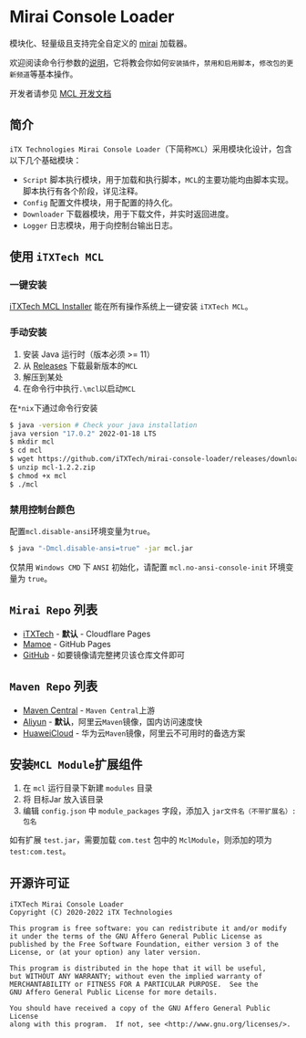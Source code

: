 # Mirai Console Loader

模块化、轻量级且支持完全自定义的 [mirai](https://github.com/mamoe/mirai) 加载器。

欢迎阅读命令行参数的[说明](cli.md)，它将教会你如何`安装插件`，`禁用和启用脚本`，`修改包的更新频道`等基本操作。

开发者请参见 [MCL 开发文档](docs/README.md)

## 简介

`iTX Technologies Mirai Console Loader`（下简称`MCL`）采用模块化设计，包含以下几个基础模块：

* `Script` 脚本执行模块，用于加载和执行脚本，`MCL`的主要功能均由脚本实现。脚本执行有各个阶段，详见注释。
* `Config` 配置文件模块，用于配置的持久化。
* `Downloader` 下载器模块，用于下载文件，并实时返回进度。
* `Logger` 日志模块，用于向控制台输出日志。

## 使用 `iTXTech MCL`

### 一键安装

[iTXTech MCL Installer](https://github.com/iTXTech/mcl-installer) 能在所有操作系统上一键安装 `iTXTech MCL`。

### 手动安装

1. 安装 Java 运行时（版本必须 >= 11）
2. 从 [Releases](https://github.com/iTXTech/mirai-console-loader/releases) 下载最新版本的`MCL`
3. 解压到某处
4. 在命令行中执行`.\mcl`以启动`MCL`

在`*nix`下通过命令行安装

```bash
$ java -version # Check your java installation
java version "17.0.2" 2022-01-18 LTS
$ mkdir mcl
$ cd mcl
$ wget https://github.com/iTXTech/mirai-console-loader/releases/download/v1.2.2/mcl-1.2.2.zip
$ unzip mcl-1.2.2.zip
$ chmod +x mcl
$ ./mcl
```

### 禁用控制台颜色

配置`mcl.disable-ansi`环境变量为`true`。

```bash
$ java "-Dmcl.disable-ansi=true" -jar mcl.jar
```

仅禁用 `Windows CMD` 下 `ANSI` 初始化，请配置 `mcl.no-ansi-console-init` 环境变量为 `true`。

## `Mirai Repo` 列表

* [iTXTech](https://repo.itxtech.org) - **默认** - Cloudflare Pages
* [Mamoe](https://mcl.repo.mamoe.net) - GitHub Pages
* [GitHub](https://github.com/project-mirai/mirai-repo-mirror) - 如要镜像请完整拷贝该仓库文件即可

## `Maven Repo` 列表

* [Maven Central](https://repo1.maven.org/maven2/) - `Maven Central`上游
* [Aliyun](https://maven.aliyun.com/repository/public) - **默认**，阿里云`Maven`镜像，国内访问速度快
* [HuaweiCloud](https://mirrors.huaweicloud.com/repository/maven) - 华为云`Maven`镜像，阿里云不可用时的备选方案

## 安装`MCL Module`扩展组件

1. 在 `mcl` 运行目录下新建 `modules` 目录
2. 将 目标Jar 放入该目录
3. 编辑 `config.json` 中 `module_packages` 字段，添加入 `jar文件名（不带扩展名）:包名`

如有扩展 `test.jar`，需要加载 `com.test` 包中的 `MclModule`，则添加的项为 `test:com.test`。

## 开源许可证

    iTXTech Mirai Console Loader
    Copyright (C) 2020-2022 iTX Technologies

    This program is free software: you can redistribute it and/or modify
    it under the terms of the GNU Affero General Public License as
    published by the Free Software Foundation, either version 3 of the
    License, or (at your option) any later version.

    This program is distributed in the hope that it will be useful,
    but WITHOUT ANY WARRANTY; without even the implied warranty of
    MERCHANTABILITY or FITNESS FOR A PARTICULAR PURPOSE.  See the
    GNU Affero General Public License for more details.

    You should have received a copy of the GNU Affero General Public License
    along with this program.  If not, see <http://www.gnu.org/licenses/>.
